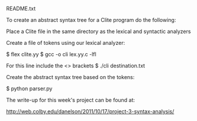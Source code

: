 README.txt

To create an abstract syntax tree for a Clite program do the following:

Place a Clite file in the same directory as the lexical and syntactic analyzers

Create a file of tokens using our lexical analyzer:

$ flex clite.yy 
$ gcc -o cli lex.yy.c -lfl

For this line include the <> brackets
$ ./cli <filename> destination.txt

Create the abstract syntax tree based on the tokens:

$ python parser.py <filename>


The write-up for this week's project can be found at:

http://web.colby.edu/danelson/2011/10/17/project-3-syntax-analysis/